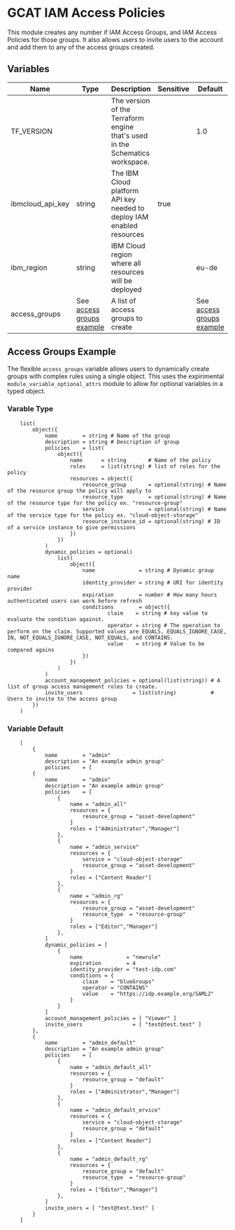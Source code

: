 # GCAT IAM Access Policies

This module creates any number if IAM Access Groups, and IAM Access Policies for those groups. It also allows users to invite users to the account and add them to any of the access groups created.

## Variables

Name             | Type                                                                                                                                                                                                                                                                                                               | Description                                                                  | Sensitive | Default
---------------- | ------------------------------------------------------------------------------------------------------------------------------------------------------------------------------------------------------------------------------------------------------------------------------------------------------------------ | ---------------------------------------------------------------------------- | --------- | --------------------------------------------------------------------------------------------------------------------------------------------------------------------------------------------------------------------------------------------------------------------------------------------------------------------------------------------------------------------------------------------------------------------------------------------------------------------------------------------------------------------------------------------------------------------------------------------------------------------------------------------------------------------------------------------------------------------------------------------------------------------------------------------------------------------------------------------------------------------------------------------------------------------------------------------------------------------------------------------------------------------------------------------------------------------------------------------------------------------------------------------------------------------------------------------------------------------------------------------------------
TF_VERSION       |                                                                                                                                                                                                                                                                                                                    | The version of the Terraform engine that's used in the Schematics workspace. |           | 1.0
ibmcloud_api_key | string                                                                                                                                                                                                                                                                                                             | The IBM Cloud platform API key needed to deploy IAM enabled resources        | true      | 
ibm_region       | string                                                                                                                                                                                                                                                                                                             | IBM Cloud region where all resources will be deployed                        |           | eu-de
access_groups    | See [access groups example](##access-groups-example) | A list of access groups to create                                            |           | See [access groups example](##access-groups-example)

## Access Groups Example

The flexible `access_groups` variable allows users to dynamically create groups with complex rules using a single object. This uses the expirimental `module_variable_optional_attrs` module to allow for optional variables in a typed object.

### Varable Type

```hcl
    list(
        object({
            name        = string # Name of the group
            description = string # Description of group
            policies    = list(
                object({
                    name      = string       # Name of the policy
                    roles     = list(string) # list of roles for the policy
                    resources = object({
                        resource_group       = optional(string) # Name of the resource group the policy will apply to
                        resource_type        = optional(string) # Name of the resource type for the policy ex. "resource-group"
                        service              = optional(string) # Name of the service type for the policy ex. "cloud-object-storage"
                        resource_instance_id = optional(string) # ID of a service instance to give permissions
                    })
                })
            )
            dynamic_policies = optional(
                list(
                    object({
                        name              = string # Dynamic group name
                        identity_provider = string # URI for identity provider
                        expiration        = number # How many hours authenticated users can work before refresh
                        conditions        = object({
                                claim    = string # key value to evaluate the condition against.
                                operator = string # The operation to perform on the claim. Supported values are EQUALS, EQUALS_IGNORE_CASE, IN, NOT_EQUALS_IGNORE_CASE, NOT_EQUALS, and CONTAINS.
                                value    = string # Value to be compared agains
                        })
                    })
                )
            )
            account_management_policies = optional(list(string)) # A list of group access management roles to create.
            invite_users                = list(string)           # Users to invite to the access group
        })
    )
```

### Variable Default

```hcl
    [
        {
            name        = "admin"
            description = "An example admin group"
            policies    = [
        {
            name        = "admin"
            description = "An example admin group"
            policies    = [
                {
                    name = "admin_all"
                    resources = {
                        resource_group = "asset-development"
                    }
                    roles = ["Administrator","Manager"]
                },
                {
                    name = "admin_service"
                    resources = {
                        service = "cloud-object-storage"
                        resource_group = "asset-development"
                    }
                    roles = ["Content Reader"]
                },
                {
                    name = "admin_rg"
                    resources = {
                        resource_group = "asset-development"
                        resource_type  = "resource-group" 
                    }
                    roles = ["Editor","Manager"]
                },
            ]
            dynamic_policies = [
                {
                    name              = "newrule"
                    expiration        = 4
                    identity_provider = "test-idp.com"
                    conditions = {
                        claim    = "blueGroups"
                        operator = "CONTAINS"
                        value    = "https://idp.example.org/SAML2"
                    }
                }
            ]
            account_management_policies = [ "Viewer" ]
            invite_users                = [ "test@test.test" ]
        },
        {
            name        = "admin_default"
            description = "An example admin group"
            policies    = [
                {
                    name = "admin_default_all"
                    resources = {
                        resource_group = "default"
                    }
                    roles = ["Administrator","Manager"]
                },
                {
                    name = "admin_default_ervice"
                    resources = {
                        service = "cloud-object-storage"
                        resource_group = "default"
                    }
                    roles = ["Content Reader"]
                },
                {
                    name = "admin_default_rg"
                    resources = {
                        resource_group = "default"
                        resource_type  = "resource-group" 
                    }
                    roles = ["Editor","Manager"]
                },
            ]
            invite_users = [ "test@test.test" ]
        }
    ]
```